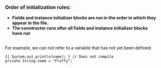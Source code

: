 ### Order of initialization rules:

* **Fields and instance initializer blocks are run in the order in which they appear in the file.**
* **The constructor runs after all fields and instance initializer blocks have run**  

<br/>
For example, we can not refer to a variable that has not yet been defined:

```
{{ System.out.println(name); } // Does not compile
private String name = "Fluffy";
```

